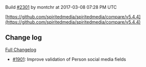 Build [#2301](https://circleci.com/gh/spiritedmedia/spiritedmedia/2301) by montchr at 2017-03-08 07:28 PM UTC

[https://github.com/spiritedmedia/spiritedmedia/compare/v5.4.4](https://github.com/spiritedmedia/spiritedmedia/compare/v5.4.4)
## Change log
[Full Changelog](https://github.com/spiritedmedia/spiritedmedia/compare/v5.4.3...v5.4.4)

 - [#1901](https://github.com/spiritedmedia/spiritedmedia/pull/1901): Improve validation of Person social media fields
